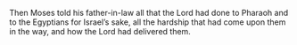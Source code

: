 Then Moses told his father-in-law all that the Lord had done to Pharaoh and to the Egyptians for Israel’s sake, all the hardship that had come upon them in the way, and how the Lord had delivered them.
